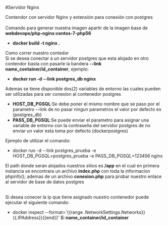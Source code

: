 #Servidor Nginx

Contendor con servidor Nginx y extensión para conexión con postgres<br/><br/>
Comando para generar nuestra imagen apartir de la imagen base de 
<b>webdevops/php-nginx:centos-7-php56</b>

<ul type="disk">
<li><b>docker build -t nginx .</b></li>
</ul>

Como correr nuestro contedor <br/>
Si se desea conectar a un servidor postgres que esta alojado en otro contendor basta con pasarle la bandera <b>--link name_container/id_container</b>, ejemplo:
<ul type="disk">
<li><b>docker run -d --link postgres_db nginx</b></li>
</ul>

Ademas se tiene disponible dos(2) variables de entorno las cuales pueden ser utilizadas para ser conexion al contenedor postgres 
<ul type="disk">
<li><b>HOST_DB_PGSQL</b>:Se debe poner el mismo nombre que se paso por el parametro --link de no pasar ningun parametros el valor por defecto es (postgres_db) </li>
<li><b>PASS_DB_PGSQL</b>:Se puede enviar el parametro para asignar una variable de entorno con la contraseña del servidor postgres de no enviar un valor esta toma por defecto (dockerpostgres) </li>
</ul>

Ejemplo de utilizar el comando: 
<ul type="disk">
<li>docker run -d --link postgres_prueba -e HOST_DB_PGSQL=postgres_prueba -e PASS_DB_PGSQL=123456 nginx</li>
</ul>

El path donde seran alojados nuestros sitios es <b>/app</b> en el cual en primera instancia se encontrara un archivo <b>index.php</b> con toda la informacion phpinfo(); ademas de un archivo <b>conexion.php</b> para probar nuestro enlace al servidor de base de datos postgres<br/><br/>

Si desea conecer la ip que tiene asignado nuestro contenedor puede ejecutar el siguiente comando:
<ul type="disk">
<li>docker inspect --format='{{range .NetworkSettings.Networks}}{{.IPAddress}}{{end}}' $i <b>name_container/id_container</b></li>
</ul>




